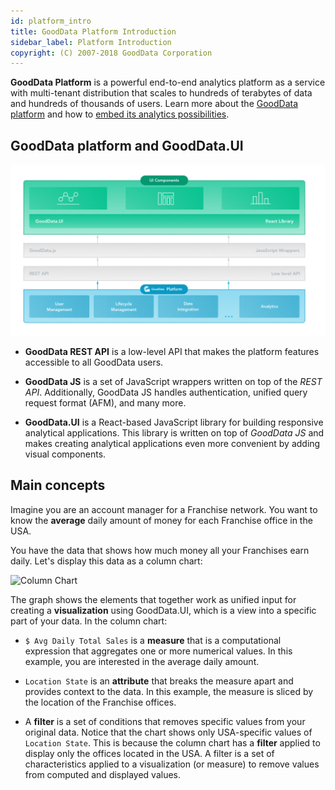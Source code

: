 ```yaml
---
id: platform_intro
title: GoodData Platform Introduction
sidebar_label: Platform Introduction
copyright: (C) 2007-2018 GoodData Corporation
---
```


**GoodData Platform** is a powerful end-to-end analytics platform as a service with multi-tenant distribution that scales to hundreds of terabytes of data and hundreds of thousands of users. Learn more about the [GoodData platform](https://help.gooddata.com/display/doc/GoodData+Platform+Overview) and how to [embed its analytics possibilities](https://help.gooddata.com/display/doc/GoodData+Integration+into+Your+Application).

## GoodData platform and GoodData.UI

![GoodData Platform and GoodData.UI](assets/gooddata_platform_ui.png "GoodData Platform and GoodData.UI")

* **GoodData REST API** is a low-level API that makes the platform features accessible to all GoodData users.

* **GoodData JS** is a set of JavaScript wrappers written on top of the *REST API*. Additionally, GoodData JS handles authentication, unified query request format (AFM), and many more.

* **GoodData.UI** is a React-based JavaScript library for building responsive analytical applications. This library is written on top of *GoodData JS* and makes creating analytical applications even more convenient by adding visual components.

## Main concepts

Imagine you are an account manager for a Franchise network. You want to know the **average** daily amount of money for each Franchise office in the USA.

You have the data that shows how much money all your Franchises earn daily. Let's display this data as a column chart:

![Column Chart](assets/intro_column_chart.png "Column Chart")

The graph shows the elements that together work as unified input for creating a **visualization** using GoodData.UI, which is a view into a specific part of your data. In the column chart:

* `$ Avg Daily Total Sales` is a **measure** that is a computational expression that aggregates one or more numerical values. In this example, you are interested in the average daily amount.

* `Location State` is an **attribute** that breaks the measure apart and provides context to the data. In this example, the measure is sliced by the location of the Franchise offices.

* A **filter** is a set of conditions that removes specific values from your original data. Notice that the chart shows only USA-specific values of `Location State`. This is because the column chart has a **filter** applied to display only the offices located in the USA. A filter is a set of characteristics applied to a visualization (or measure) to remove values from computed and displayed values.